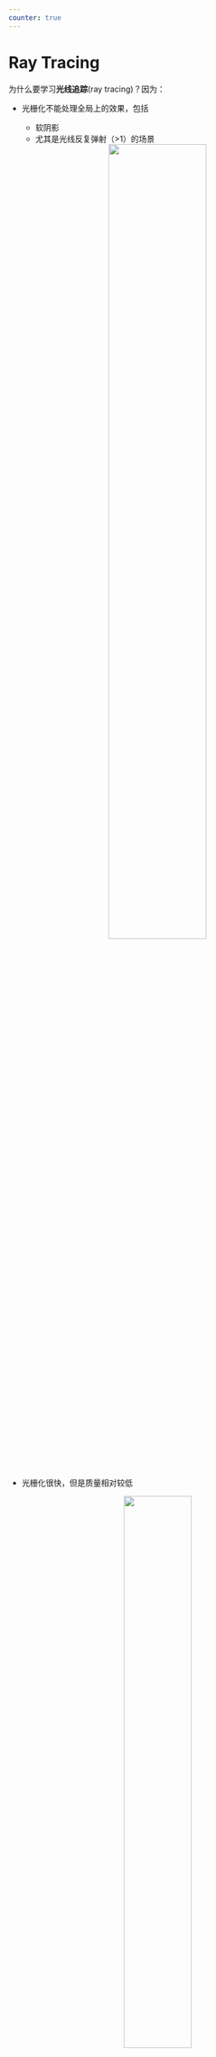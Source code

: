 ```yaml
---
counter: true
---
```


# Ray Tracing

为什么要学习**光线追踪**(ray tracing)？因为：

- 光栅化不能处理全局上的效果，包括
    - 软阴影
    - 尤其是光线反复弹射（>1）的场景

    <div style="text-align: center">
        <img src="images/lec7/1.png" width=60%>
    </div>

- 光栅化很快，但是质量相对较低

    <div style="text-align: center">
        <img src="images/lec7/2.png" width=50%>
    </div>

- 光线追踪很准确，但是很慢
    - 我们认为光栅化是**实时的**(real-time)，而光线追踪是**离线的**(offline)
    - 生产中过程中，10000 个 CPU 核心小时才能渲染一帧画面

    <div style="text-align: center">
        <img src="images/lec7/3.png" width=50%>
    </div>


## Whitted-Style Ray Tracing

### Basic Ray-Tracing Algorithm

在光线追踪算法中，我们对光线有以下假定：

- 光沿直线传播（尽管这是错的，以为光有波动性）
- 多条光线相交时不会发生“碰撞”（尽管这也是错的）
- 光线从光源到达人眼
    - 光线从光源到人眼，那么从人眼出发也能看到光线，这就是**光路的可逆性**(reciprocity)
    
    >“And if you gaze long into an abyss, the abyss also gazes into you.” — Friedrich Wilhelm Nietzsche（尼采）

人们对光线追踪的研究可以追溯至几千年前。一开始，不少人认为因为人眼向外界散播一种“感受光线”的东西，我们才能看到身边的世界。现在看来这种理论是十分荒谬的。

<div style="text-align: center">
    <img src="images/lec7/4.png" width=60%>
</div>

---
而在图形学的光线追踪算法中，首先要了解**光线投射**(ray casting)的原理：

1. 通过为每个像素点投射一束光线来生成一幅图像
2. 通过将光线发射到光源来检查阴影的存在

<div style="text-align: center">
    <img src="images/lec7/5.png" width=30%>
</div>

这里的“光线”来自人眼，并且之后我们就把人眼看作是一个针孔相机(pinhole camera)。下面展示了从人眼出发的光线照到球面，并从球面出发又经过了很多物体的情景。

<div style="text-align: center">
    <img src="images/lec7/6.png" width=60%>
</div>

虽然这一束光线和场景中多个物体相交，但我们只考虑离人眼最近的那个交点。对于该交点，执行着色计算，得出该光线对应像素的颜色值。

<div style="text-align: center">
    <img src="images/lec7/7.png" width=60%>
</div>

这种基于光线投射的光线追踪算法叫做**递归光线追踪**(recursive ray casting)，或 **Whitted 风格光线追踪**，是一种“改进的阴影显示照明模型”。下图就是采用该算法得到的结果：

<div style="text-align: center">
    <img src="images/lec7/8.png" width=30%>
</div>

在不同硬件上的耗时对比：

- VAX 11/780 (1979)：74m
- PC (2006)：6s
- GPU (2012)：1/30s

还是利用前面介绍的例子，现在我们仅考虑照到最近交点的那一段光线。由这条光线，产生其他类型的光线：

- **反射光线**(reflected ray)（镜面反射(specular reflection)）

    <div style="text-align: center">
        <img src="images/lec7/9.png" width=60%>
    </div>

- **折射光线**(refracted ray)（镜面透射(specular transmission)）

    <div style="text-align: center">
        <img src="images/lec7/10.png" width=60%>
    </div>

- **阴影光线**(shadow ray)

    <div style="text-align: center">
        <img src="images/lec7/11.png" width=60%>
    </div>

我们称入射光线为**主光线**(primary ray)，而反射光和折射光线被称为**次级光线**(secondary ray)。


### Ray-Surface Intersection

![](images/lec7/12.png){ align=right width=20% }

光线可被简单表示为一个原点 + 方向向量（单位向量，长度为1）。因此光线方程为 
$$
\mathbf{r}(t) = \mathbf{o} + t\mathbf{d} \quad 0 \le t < \infty
$$

- $\mathbf{r}(t)$：沿着光线上的点
- $t$：时间
- $\mathbf{o}$：原点
- $\mathbf{d}$：（归一化后的）方向向量


#### Spheres

![](images/lec7/13.png){ align=right width=30% }

先来看如何求光线在球面上的交点：已知

- 光线：$\mathbf{r}(t) = \mathbf{o} + t\mathbf{d} \quad 0 \le t < \infty$
- 球体：$\mathbf{p}:\ (\mathbf{p} - \mathbf{c})^2 - R^2 = 0$

那么交点必然同时满足上述两个方程，所以只要将光线方程代入到球体方程即能求解。
$$
(\mathbf{o} + t\mathbf{d} - \mathbf{c})^2 - R^2 = 0
$$

因为这是一个二次方程，所以可以写成 $at^2 + bt + c = 0$ 的形式，其中 

- $a = \mathbf{b} \cdot \mathbf{b}$
- $b = 2(\mathbf{o} - \mathbf{c}) \cdot \mathbf{d}$
- $c = (\mathbf{o} - \mathbf{c}) \cdot \mathbf{o} - \mathbf{c} - R^2$

求根公式 $t = \dfrac{-b \pm \sqrt{b^2 - 4ac}}{2a}$，将 $a, b, c$ 代入就能得到最终结果。

??? info "注"

    圆和直线的关系包括相离、相切和相交。

    <div style="text-align: center">
        <img src="images/lec7/14.png" width=40%>
    </div>


#### Implicit Surfaces

更一般地，考虑光线和用隐式法表示的曲面的相交。假设曲面方程为 $\mathbf{p}:\ f(\mathbf{p}) = 0$，将光线方程代入后求解，其中的正实根就是最终解。

<div style="text-align: center">
    <img src="images/lec7/15.png" width=60%>
</div>


#### Planes

而对于用显式法表示的曲面，三角形是其中最基础，也是最重要的一个。之所以要研究光线和三角形网格的相交关系，是因为

- 从渲染角度看，可见性、阴影和光照等都会涉及到
- 从几何角度看，检测点在几何体的内外
    - 检验方法：从该点出发打出一条射线，如果射线经过奇数个点，说明该点在几何体内部，否则在外面

最简单的思路是让光线穿过每一个能够穿过的三角形面。简单起见，我们认为一条光线和一个三角形的相交次数为0或1（忽略多次相交的可能）。当然这种想法过于简单，实际运行起来会相当慢，稍后会考虑如何加速计算。

![](images/lec7/16.png){ align=right width=20% }

由于三角形是一个平面，因此可以将问题转化为求光线和**平面**(planes)的相交，并检验交点是否落在三角形内部。平面由它的法向量以及一个平面上的点来定义，对应的方程为：
$$
\mathbf{p}:\ (\mathbf{p} - \mathbf{p}') \cdot \mathbf{N} = 0
$$

- $\mathbf{p}$：平面上的所有点
- $\mathbf{p}'$：平面上一点
- $\mathbf{N}$：法向量

>注：平面方程的一般式：$ax + by + cz + d = 0$

![](images/lec7/17.png){ align=right width=20% }

同样可以将光线方程代入（令 $\mathbf{p} = \mathbf{r}(t)$），解得 $t = \dfrac{(\mathbf{p}' - \mathbf{o}) \cdot \mathbf{N}}{\mathbf{d} \cdot \mathbf{N}}$。当 $0 \le t < \infty$ 时解才有效。

这样计算可能还是太麻烦了，一种更快的做法叫做 **Möller Trumbore 算法**。它利用重心坐标计算，方程和解如下所示：

<div style="text-align: center">
    <img src="images/lec7/18.png" width=50%>
</div>

其中 $(1 - b_1 - b_2), b_1, b_2$ 都是重心坐标。


### Accelerating Ray-Surface Intersection

光线追踪技术对计算机性能提出了不小的挑战。就以前面介绍的简单的光线-场景相交算法为例，我们需要测试每一个三角形和每一条光线的相交情况，并找出其中最近的交点（即 $t$ 最小时对应的点）。所以运行时间 = 像素个数（光线条数） x 三角形个数（x 弹射次数），耗时很长。

??? example "例子"

    === "例1"

        <div style="text-align: center">
            <img src="images/lec7/19.png" width=50%>
        </div>

        圣米格尔：该场景包含 10.7M 个三角形

    === "例2"

        <div style="text-align: center">
            <img src="images/lec7/20.png" width=50%>
        </div>

        植物生态系统：该场景包含 20M 个三角形（植物的叶子很多且复杂）


!!! warning "注意"

    为求通用性，我们后续使用“对象”一词替代“三角形”（但未必指整个对象）。


#### Bounding Volumes

为避免计算光线与复杂物体上的相交关系，我们可以用一个结构简单的**包围体**(bounding volume)覆盖复杂物体的周围。注意包围体内的物体一定要尽可能填满整个空间。如果光线没有经过包围体，也就意味着没有经过包围体内的物体，因此检测时可以先看光线是否经过包围体，再看是否经过包围盒内的物体。

<div style="text-align: center">
    <img src="images/lec7/21.png" width=50%>
</div>

![](images/lec7/22.png){ align=right width=20% }

现在我们用一个盒子作为包围体，这个盒子与三对面(slabs)（也就是长方体的六个面）相交（右图展示了其中一对面）。因而称这样的包围体为**轴对齐包围盒**(axis-aligned bounding box, AABB)，即包围盒的任意边是沿着 x, y 或 z 轴方向的。

为方便讨论，下面以二维平面上的 AABB 为例讲解具体的计算过程，三维空间同理。核心思想是计算光线到达每一对面的最小时间和最大时间（$t_{\min}, t_{\max}$，可以是负数），并取中间的时间间隔（如下图红色线段所示），最后求个交集（右图）就是光线与包围盒相交的地方了。

<div style="text-align: center">
    <img src="images/lec7/23.png" width=60%>
</div>

上述计算是合理的原因是：

- **仅当**光线进入所有对的面，光线才算进入到包围盒
- **只要**光线离开其中一对面，光线就算离开了包围盒

对应的公式为：$t_{\text{enter}} = \max \{t_{\min}\}, t_{\text{exit}} = \min \{t_{\max}\}$。当 $t_{\text{enter}} < t_{\text{exit}}$，我们认为光线在包围盒内经过一会儿，所以它们必定会相交。然而光线不是直线，所以还需检查 $t$ 是否为正，否则这样的解是无效的。

- $t_{\text{exit}} < 0$：说明盒子在光线的“后面”，因此无法相交
- $t_{\text{exit}} \ge 0, t_{\text{enter}} < 0$：光线的原点在盒子内，所以必定相交

所以当且仅当 $t_{\text{enter}} < t_{\text{exit}} \&\& t_{\text{exit}} \ge 0$ 时，光线和 AABB 相交。

之所以要让包围盒轴对齐，是因为可以简化光线到平面上的计算。

<div style="text-align: center">
    <img src="images/lec7/24.png" width=60%>
</div>


